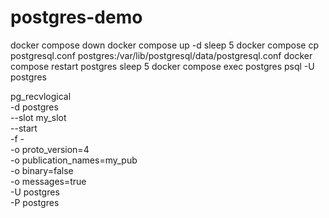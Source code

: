 # postgres-demo



docker compose down
docker compose up -d
sleep 5
docker compose cp postgresql.conf postgres:/var/lib/postgresql/data/postgresql.conf
docker compose restart postgres
sleep 5
docker compose exec postgres psql -U postgres
  

  pg_recvlogical \
  -d postgres \
  --slot my_slot \
  --start \
  -f - \
  -o proto_version=4 \
  -o publication_names=my_pub \
  -o binary=false \
  -o messages=true \
  -U postgres \
  -P postgres